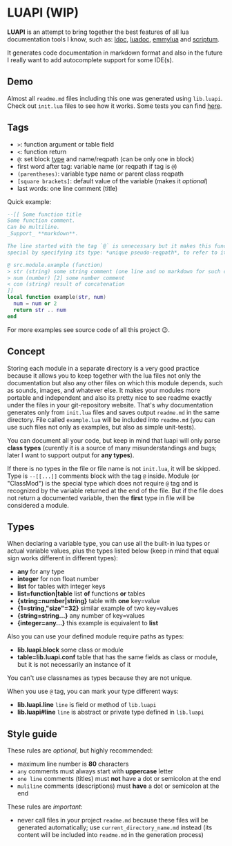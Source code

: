 # LUAPI (WIP)

**LUAPI** is an attempt to bring together the best features of all lua
documentation tools I know, such as: [ldoc][], [luadoc][], [emmylua][] and
[scriptum][].

It generates code documentation in markdown format and also in the future I
really want to add autocomplete support for some IDE(s).

## Demo

Almost all `readme.md` files including this one was generated using `lib.luapi`.
Check out `init.lua` files to see how it works. Some tests you can find
[here](../../etc/luapi_test).

## Tags

- `>`: function argument or table field
- `<`: function return
- `@`: set block [type](#types) and name/reqpath (can be only one in block)
- first word after tag: variable name (or reqpath if tag is `@`)
- `(parentheses)`: variable type name or parent class reqpath
- `[square brackets]`: default value of the variable (makes it _optional_)
- last words: one line comment (title)

Quick example:

```lua
--[[ Some function title
Some function comment.
Can be multiline.
_Support_ **markdown**.

The line started with the tag `@` is unnecessary but it makes this function
special by specifying its type: *unique pseudo-reqpath*, to refer to it later.

@ src.module.example (function)
> str (string) some string comment (one line and no markdown for such comments)
> num (number) [2] some number comment
< con (string) result of concatenation
]]
local function example(str, num)
  num = num or 2
  return str .. num
end
```

For more examples see source code of all this project 😉.

## Concept

Storing each module in a separate directory is a very good practice because it
allows you to keep together with the lua files not only the documentation but
also any other files on which this module depends, such as sounds, images, and
whatever else. It makes your modules more portable and independent and also its
pretty nice to see readme exactly under the files in your git-repository
website. That's why documentation generates only from `init.lua` files and saves
output `readme.md` in the same directory. File called `example.lua` will be
included into `readme.md` (you can use such files not only as examples, but also
as simple unit-tests).

You can document all your code, but keep in mind that luapi will only parse
**class types** (curently it is a source of many misunderstandings and bugs;
later I want to support output for **any types**).

If there is no types in the file or file name is not `init.lua`, it will be
skipped. Type is `--[[...]]` comments block with the tag `@` inside. Module (or
"ClassMod") is the special type which does not require `@` tag and is recognized
by the variable returned at the end of the file. But if the file does not return
a documented variable, then the **first** type in file will be considered a
module.

## Types

When declaring a variable type, you can use all the built-in lua types or actual
variable values, plus the types listed below (keep in mind that equal sign works
different in different types):

+ **any** for any type
+ **integer** for non float number
+ **list** for tables with integer keys
+ **list=function|table** list **of** functions **or** tables
+ **{string=number|string}** table with **one** key=value
+ **{1=string,"size"=32}** similar example of two key=values
+ **{string=string...}** any number of key=values
+ **{integer=any...}** this example is equivalent to **list**

Also you can use your defined module require paths as types:

+ **lib.luapi.block** some class or module
+ **table=lib.luapi.conf** table that has the same fields as class or module,
  but it is not necessarily an instance of it

You can't use classnames as types because they are not unique.

When you use `@` tag, you can mark your type different ways:

+ **lib.luapi.line** `line` is field or method of `lib.luapi`
+ **lib.luapi#line** `line` is abstract or private type defined in `lib.luapi`

## Style guide

These rules are _optional_, but highly recommended:

+ maximum line number is **80** characters
+ `any` comments must always start with **uppercase** letter
+ `one line` comments (titles) must **not** have a dot or semicolon at the end
+ `muliline` comments (descriptions) must **have** a dot or semicolon at the end

These rules are _important_:

+ never call files in your project `readme.md` because these files will be
  generated automatically; use `current_directory_name.md` instead (its
  content will be included into `readme.md` in the generation process)

[ldoc]: https://stevedonovan.github.io/ldoc/manual/doc.md.html
[luadoc]: https://keplerproject.github.io/luadoc
[scriptum]: https://github.com/charlesmallah/lua-scriptum
[emmylua]: https://github.com/EmmyLua
